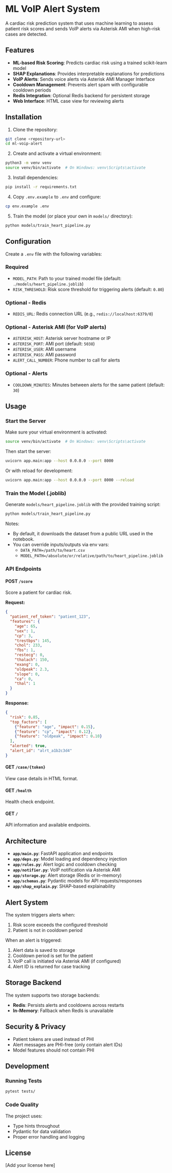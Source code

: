 # ML VoIP Alert System

A cardiac risk prediction system that uses machine learning to assess patient risk scores and sends VoIP alerts via Asterisk AMI when high-risk cases are detected.

## Features

- **ML-based Risk Scoring**: Predicts cardiac risk using a trained scikit-learn model
- **SHAP Explanations**: Provides interpretable explanations for predictions
- **VoIP Alerts**: Sends voice alerts via Asterisk AMI Manager Interface
- **Cooldown Management**: Prevents alert spam with configurable cooldown periods
- **Redis Integration**: Optional Redis backend for persistent storage
- **Web Interface**: HTML case view for reviewing alerts

## Installation

1. Clone the repository:
```bash
git clone <repository-url>
cd ml-voip-alert
```

2. Create and activate a virtual environment:
```bash
python3 -m venv venv
source venv/bin/activate  # On Windows: venv\Scripts\activate
```

3. Install dependencies:
```bash
pip install -r requirements.txt
```

4. Copy `.env.example` to `.env` and configure:
```bash
cp env.example .env
```

5. Train the model (or place your own in `models/` directory):
```bash
python models/train_heart_pipeline.py
```

## Configuration

Create a `.env` file with the following variables:

### Required
- `MODEL_PATH`: Path to your trained model file (default: `./models/heart_pipeline.joblib`)
- `RISK_THRESHOLD`: Risk score threshold for triggering alerts (default: `0.80`)

### Optional - Redis
- `REDIS_URL`: Redis connection URL (e.g., `redis://localhost:6379/0`)

### Optional - Asterisk AMI (for VoIP alerts)
- `ASTERISK_HOST`: Asterisk server hostname or IP
- `ASTERISK_PORT`: AMI port (default: `5038`)
- `ASTERISK_USER`: AMI username
- `ASTERISK_PASS`: AMI password
- `ALERT_CALL_NUMBER`: Phone number to call for alerts

### Optional - Alerts
- `COOLDOWN_MINUTES`: Minutes between alerts for the same patient (default: `30`)

## Usage

### Start the Server

Make sure your virtual environment is activated:
```bash
source venv/bin/activate  # On Windows: venv\Scripts\activate
```

Then start the server:
```bash
uvicorn app.main:app --host 0.0.0.0 --port 8000
```

Or with reload for development:
```bash
uvicorn app.main:app --host 0.0.0.0 --port 8000 --reload
```

### Train the Model (.joblib)

Generate `models/heart_pipeline.joblib` with the provided training script:

```bash
python models/train_heart_pipeline.py
```

Notes:
- By default, it downloads the dataset from a public URL used in the notebook.
- You can override inputs/outputs via env vars:
  - `DATA_PATH=/path/to/heart.csv`
  - `MODEL_PATH=/absolute/or/relative/path/to/heart_pipeline.joblib`

### API Endpoints

#### POST `/score`
Score a patient for cardiac risk.

**Request:**
```json
{
  "patient_ref_token": "patient_123",
  "features": {
    "age": 65,
    "sex": 1,
    "cp": 3,
    "trestbps": 145,
    "chol": 233,
    "fbs": 1,
    "restecg": 0,
    "thalach": 150,
    "exang": 0,
    "oldpeak": 2.3,
    "slope": 0,
    "ca": 0,
    "thal": 1
  }
}
```

**Response:**
```json
{
  "risk": 0.85,
  "top_factors": [
    {"feature": "age", "impact": 0.15},
    {"feature": "cp", "impact": 0.12},
    {"feature": "oldpeak", "impact": 0.10}
  ],
  "alerted": true,
  "alert_id": "alrt_a1b2c3d4"
}
```

#### GET `/case/{token}`
View case details in HTML format.

#### GET `/health`
Health check endpoint.

#### GET `/`
API information and available endpoints.

## Architecture

- **`app/main.py`**: FastAPI application and endpoints
- **`app/deps.py`**: Model loading and dependency injection
- **`app/rules.py`**: Alert logic and cooldown checking
- **`app/notifier.py`**: VoIP notification via Asterisk AMI
- **`app/storage.py`**: Alert storage (Redis or in-memory)
- **`app/schemas.py`**: Pydantic models for API requests/responses
- **`app/shap_explain.py`**: SHAP-based explainability

## Alert System

The system triggers alerts when:
1. Risk score exceeds the configured threshold
2. Patient is not in cooldown period

When an alert is triggered:
1. Alert data is saved to storage
2. Cooldown period is set for the patient
3. VoIP call is initiated via Asterisk AMI (if configured)
4. Alert ID is returned for case tracking

## Storage Backend

The system supports two storage backends:
- **Redis**: Persists alerts and cooldowns across restarts
- **In-Memory**: Fallback when Redis is unavailable

## Security & Privacy

- Patient tokens are used instead of PHI
- Alert messages are PHI-free (only contain alert IDs)
- Model features should not contain PHI

## Development

### Running Tests

```bash
pytest tests/
```

### Code Quality

The project uses:
- Type hints throughout
- Pydantic for data validation
- Proper error handling and logging

## License

[Add your license here]

